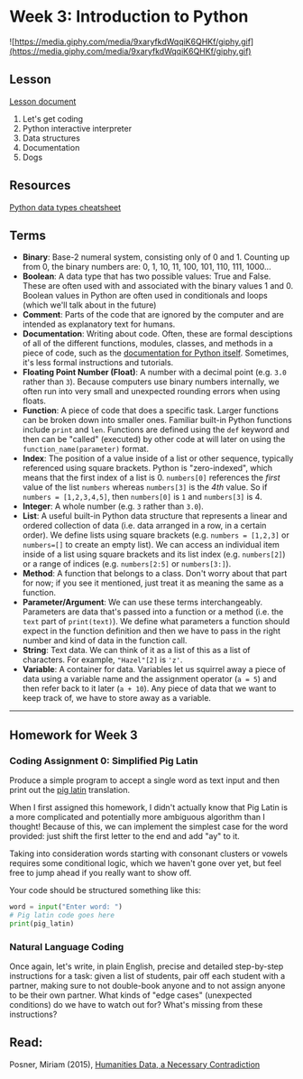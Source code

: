 # Week 3: Introduction to Python
![https://media.giphy.com/media/9xaryfkdWqqiK6QHKf/giphy.gif](https://media.giphy.com/media/9xaryfkdWqqiK6QHKf/giphy.gif)

## Lesson
[Lesson document](intro_python.md)
1. Let's get coding
2. Python interactive interpreter
3. Data structures
4. Documentation
5. Dogs

## Resources
[Python data types cheatsheet](types_cheatsheet.md)

## Terms
* **Binary**: Base-2 numeral system, consisting only of 0 and 1. Counting up from 0, the binary numbers are: 0, 1, 10, 11, 100, 101, 110, 111, 1000...
* **Boolean**: A data type that has two possible values: True and False. These are often used with and associated with the binary values 1 and 0. Boolean values in Python are often used in conditionals and loops (which we'll talk about in the future)
* **Comment**: Parts of the code that are ignored by the computer and are intended as explanatory text for humans.
* **Documentation**: Writing about code. Often, these are formal desciptions of all of the different functions, modules, classes, and methods in a piece of code, such as the [documentation for Python itself](https://docs.python.org/3/). Sometimes, it's less formal instructions and tutorials.
* **Floating Point Number (Float)**: A number with a decimal point (e.g. `3.0` rather than `3`). Because computers use binary numbers internally, we often run into very small and unexpected rounding errors when using floats.
* **Function**: A piece of code that does a specific task. Larger functions can be broken down into smaller ones. Familiar built-in Python functions include `print` and `len`. Functions are defined using the `def` keyword and then can be "called" (executed) by other code at will later on using the `function_name(parameter)` format.
* **Index**: The position of a value inside of a list or other sequence, typically referenced using square brackets. Python is "zero-indexed", which means that the first index of a list is 0. `numbers[0]` references the *first* value of the list `numbers` whereas `numbers[3]` is the *4th* value. So if `numbers = [1,2,3,4,5]`, then `numbers[0]` is `1` and `numbers[3]` is 4.
* **Integer**: A whole number (e.g. `3` rather than `3.0`).
* **List**: A useful built-in Python data structure that represents a linear and ordered collection of data (i.e. data arranged in a row, in a certain order). We define lists using square brackets (e.g. `numbers = [1,2,3]` or `numbers=[]` to create an empty list). We can access an individual item inside of a list using square brackets and its list index (e.g. `numbers[2]`) or a range of indices (e.g. `numbers[2:5]` or `numbers[3:]`).
* **Method**: A function that belongs to a class. Don't worry about that part for now; if you see it mentioned, just treat it as meaning the same as a function.
* **Parameter/Argument**: We can use these terms interchangeably. Parameters are data that's passed into a function or a method (i.e. the `text` part of `print(text)`). We define what parameters a function should expect in the function definition and then we have to pass in the right number and kind of data in the function call.
* **String**: Text data. We can think of it as a list of this as a list of characters. For example, `"Hazel"[2]` is `'z'`.
* **Variable**: A container for data. Variables let us squirrel away a piece of data using a variable name and the assignment operator (`a = 5`) and then refer back to it later (`a + 10`). Any piece of data that we want to keep track of, we have to store away as a variable.

---
## Homework for Week 3

### Coding Assignment 0: Simplified Pig Latin
Produce a simple program to accept a single word as text input and then print out the [pig latin](https://en.wikipedia.org/wiki/Pig_Latin) translation.

When I first assigned this homework, I didn't actually know that Pig Latin is a more complicated and potentially more ambiguous algorithm than I thought! Because of this, we can implement the simplest case for the word provided: just shift the first letter to the end and add "ay" to it.

Taking into consideration words starting with consonant clusters or vowels requires some conditional logic, which we haven't gone over yet, but feel free to jump ahead if you really want to show off.

Your code should be structured something like this:

```python
word = input("Enter word: ")
# Pig latin code goes here
print(pig_latin)
```

### Natural Language Coding
Once again, let's write, in plain English, precise and detailed step-by-step instructions for a task: given a list of students, pair off each student with a partner, making sure to not double-book anyone and to not assign anyone to be their own partner. What kinds of "edge cases" (unexpected conditions) do we have to watch out for? What's missing from these instructions?

## Read:
Posner, Miriam (2015),  [Humanities Data, a Necessary Contradiction ](http://miriamposner.com/blog/humanities-data-a-necessary-contradiction/)